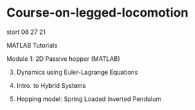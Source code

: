 # Course-on-legged-locomotion

start 08 27 21

MATLAB Tutorials

Module 1: 2D Passive hopper (MATLAB)

  3. Dynamics using Euler-Lagrange Equations
  
  7. Intro. to Hybrid Systems
  
  12. Hopping model: Spring Loaded Inverted Pendulum

